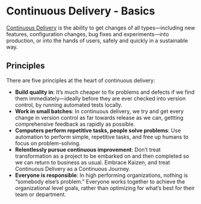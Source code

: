 # Continuous Delivery - Basics

[Continuous Delivery](https://continuousdelivery.com/) is the ability to get changes of all types—including new features, configuration changes, bug fixes and experiments—into production, or into the hands of users, safely and quickly in a sustainable way.

## Principles

There are five principles at the heart of continuous delivery:

- **Build quality in**: It’s much cheaper to fix problems and defects if we find them immediately—ideally before they are ever checked into version control, by running automated tests locally.
- **Work in small batches**: In continuous delivery, we try and get every change in version control as far towards release as we can, gettting comprehensive feedback as rapidly as possible.
- **Computers perform repetitive tasks, people solve problems**: Use automation to perform simple, repetitive tasks, and free up humans to focus on problem-solving.
- **Relentlessly pursue continuous improvement**: Don’t treat transformation as a project to be embarked on and then completed so we can return to business as usual. Embrace Kaizen, and treat Continuous Delivery as a Continuous Journey.
- **Everyone is responsible**: In high performing organizations, nothing is “somebody else’s problem.” Everyone works together to achieve the organizational level goals, rather than optimizing for what’s best for their team or department.